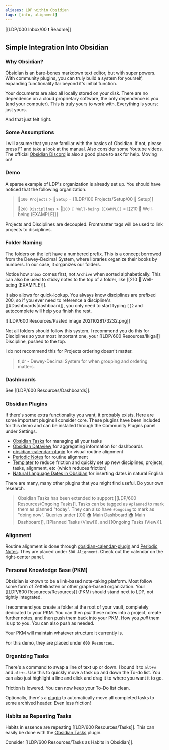 ```yaml
---
aliases: LDP within Obsidian
tags: [info, alignment]
---
```

[[LDP/000 Inbox/00 ❗ Readme]]
## Simple Integration Into Obsidian
### Why Obsidian?
Obsidian is an bare-bones markdown text editor, but with super powers. With community plugins, you can truly build a system for yourself, expanding functionality far beyond it's initial function.

Your documents are also all locally stored on your disk. There are no dependence on a cloud proprietary software, the only dependence is you (and your computer). This is truly yours to work with. Everything is yours; just yours.

And that just felt right.

### Some Assumptions
I will assume that you are familiar with the basics of Obsidian. If not, please press F1 and take a look at the manual. Also consider some Youtube videos. The official [Obsidian Discord](https://discord.gg/xSaj5Cc5GZ) is also a good place to ask for help. Moving on!

### Demo
A sparse example of LDP's organization is already set up. You should have noticed that the following organization.

>  📁`100 Projects` > 📁`Setup` = [[LDP/100 Projects/Setup/00 🧰 Setup]]
> 
> 📁`200 Disciplines` > 📁`200 🎀 Well-being (EXAMPLE)` = [[210 🎀 Well-being (EXAMPLE)]]

Projects and Disciplines are decoupled. Frontmatter tags will be used to link projects to disciplines.

### Folder Naming
The folders on the left have a numbered prefix. This is a concept borrowed from the Dewey-Decimal System, where libraries organize their books by numbers. In our case, it organizes our folders. 

Notice how `Inbox` comes first, not `Archive` when sorted alphabetically. This can also be used to sticky notes to the top of a folder, like [[210 🎀 Well-being (EXAMPLE)]].

It also allows for quick-lookup. You always know disciplines are prefixed 200, so if you ever need to reference a discipline's [[#Dashboards|dashboard]], you only need to start typing `[[2` and autocomplete will help you finish the rest.

![[LDP/600 Resources/Pasted image 20211028173232.png]]

Not all folders should follow this system. I recommend you do this for Disciplines so your most important one, your [[LDP/600 Resources/Ikigai]] Discipline, pushed to the top. 

I do not recommend this for Projects ordering doesn't matter.

> tl;dr - Dewey-Decimal System for when grouping and ordering matters.

### Dashboards
See [[LDP/600 Resources/Dashboards]].

### Obsidian Plugins
If there's some extra functionality you want, it probably exists. Here are some important plugins I consider core. These plugins have been included for this demo and can be installed through the Community Plugins panel under Settings.
- [Obsidian Tasks](https://github.com/schemar/obsidian-tasks) for managing all your tasks
- [Obsidian Dataview](https://github.com/blacksmithgu/obsidian-dataview) for aggregating information for dashboards
- [obsidian-calendar-plugin](https://github.com/liamcain/obsidian-calendar-plugin) for visual routine alignment
- [Periodic Notes](https://github.com/liamcain/obsidian-periodic-notes) for routine alignment
- [Templater](https://github.com/SilentVoid13/Templater) to reduce friction and quickly set up new disciplines, projects, tasks, alignment, etc (which reduces friction)
- [Natural Language Dates in Obsidian](https://github.com/argenos/nldates-obsidian) for inserting dates in natural English

There are many, many other plugins that you might find useful. Do your own research.

> Obsidian Tasks has been extended to support [[LDP/600 Resources/Ongoing Tasks]]. Tasks can be tagged as `#planned` to mark them as planned "today". They can also have `#ongoing` to mark as "doing now". Queries under [[00 🏠 Main Dashboard|🏠 Main Dashboard]], [[Planned Tasks (View)]], and [[Ongoing Tasks (View)]].

### Alignment
Routine alignment is done through [obsidian-calendar-plugin](https://github.com/liamcain/obsidian-calendar-plugin) and [Periodic Notes](https://github.com/liamcain/obsidian-periodic-notes). They are placed under `500 Alignment`. Check out the calendar on the right-center panel.

### Personal Knowledge Base (PKM)
Obsidian is known to be a link-based note-taking platform. Most follow some form of Zettelkasten or other graph-based organization. Your [[LDP/600 Resources/Resources]] (PKM) should stand next to LDP, not tightly integrated.

I recommend you create a folder at the root of your vault, completely dedicated to your PKM. You can then *pull* these notes into a project, create further notes, and then push them back into your PKM. How you *pull* them is up to you. You can also push as needed.

Your PKM will maintain whatever structure it currently is.

For this demo, they are placed under `600 Resources`.

### Organizing Tasks
There's a command to swap a line of text up or down. I bound it to `alt+w` and `alt+s`. Use this to quickly move a task up and down the To-do list. You can also just highlight a line and click and drag it to where you want it to go. 

Friction is lowered. You can now keep your To-Do list clean. 

Optionally, there's a [plugin](https://github.com/ivan-lednev/obsidian-task-archiver) to automatically move all completed tasks to some archived header. Even less friction!

### Habits as Repeating Tasks
Habits in essence are repeating [[LDP/600 Resources/Tasks]]. This can easily be done with the [Obsidian Tasks](https://github.com/schemar/obsidian-tasks) plugin.

Consider [[LDP/600 Resources/Tasks as Habits in Obsidian]].